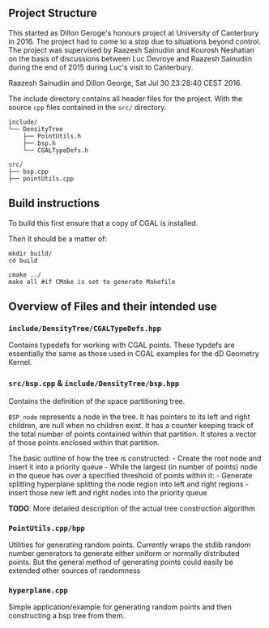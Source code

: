 ## Project Structure

This started as Dillon Geroge's honours project at University of Canterbury in 2016.
The project had to come to a stop due to situations beyond control.
The project was supervised by Raazesh Sainudiin and Kourosh Neshatian on the basis of 
discussions between Luc Devroye and Raazesh Sainudiin during the end of 2015 during Luc's 
visit to Canterbury.

Raazesh Sainudiin and Dillon George, Sat Jul 30 23:28:40 CEST 2016.

The include directory contains all header files for the project.
With the source `cpp` files contained in the `src/` directory.
```
include/
└── DensityTree
    ├── PointUtils.h
    ├── bsp.h
    └── CGALTypeDefs.h
```
```
src/
├── bsp.cpp
├── pointUtils.cpp
```
## Build instructions
To build this first ensure that a copy of CGAL is installed.

Then it should be a matter of:

```
mkdir build/
cd build

cmake ../
make all #if CMake is set to generate Makefile
```


## Overview of Files and their intended use

### `include/DensityTree/CGALTypeDefs.hpp`
Contains typedefs for working with CGAL points. These typdefs are essentially the same as those used in
CGAL examples for the dD Geometry Kernel.

### `src/bsp.cpp` & `include/DensityTree/bsp.hpp`
Contains the definition of the space partitioning tree.

`BSP_node` represents a node in the tree. It has pointers to its left and right children, are null when no
children exist. It has a counter keeping track of the total number of points contained within that partition.
It stores a vector of those points enclosed within that partition.

The basic outline of how the tree is constructed:
	- Create the root node and insert it into a priority queue
	- While the largest (in number of points) node in the queue has over a specified threshold of points
	  within it:
		- Generate splitting hyperplane splitting the node region into left and right regions
		- insert those new left and right nodes into the priority queue

__TODO__: More detailed description of the actual tree construction algorithm

### `PointUtils.cpp/hpp`
Utilities for generating random points. Currently wraps the stdlib random number generators to generate
either uniform or normally distributed points. But the general method of generating points could easily be
extended other sources of randomness


### `hyperplane.cpp`

Simple application/example for generating random points and then constructing a bsp tree from them.
